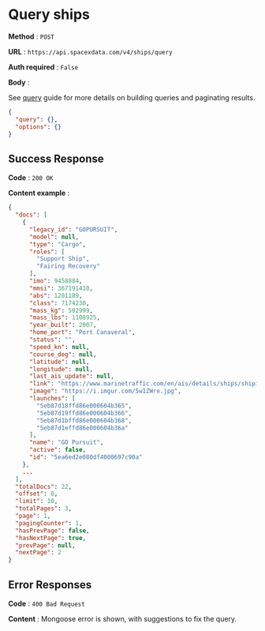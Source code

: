 # Query ships

**Method** : `POST`

**URL** : `https://api.spacexdata.com/v4/ships/query`

**Auth required** : `False`

**Body** :

See [query](../../queries.md) guide for more details on building queries and paginating results.

```json
{
  "query": {},
  "options": {}
}
```

## Success Response

**Code** : `200 OK`

**Content example** :

```json
{
  "docs": [
    {
      "legacy_id": "GOPURSUIT",
      "model": null,
      "type": "Cargo",
      "roles": [
        "Support Ship",
        "Fairing Recovery"
      ],
      "imo": 9458884,
      "mmsi": 367191410,
      "abs": 1201189,
      "class": 7174230,
      "mass_kg": 502999,
      "mass_lbs": 1108925,
      "year_built": 2007,
      "home_port": "Port Canaveral",
      "status": "",
      "speed_kn": null,
      "course_deg": null,
      "latitude": null,
      "longitude": null,
      "last_ais_update": null,
      "link": "https://www.marinetraffic.com/en/ais/details/ships/shipid:439594/mmsi:367191410/imo:9458884/vessel:GO_PURSUIT",
      "image": "https://i.imgur.com/5w1ZWre.jpg",
      "launches": [
        "5eb87d18ffd86e000604b365",
        "5eb87d19ffd86e000604b366",
        "5eb87d1bffd86e000604b368",
        "5eb87d1effd86e000604b36a"
      ],
      "name": "GO Pursuit",
      "active": false,
      "id": "5ea6ed2e080df4000697c90a"
    },
    ...
  ],
  "totalDocs": 22,
  "offset": 0,
  "limit": 10,
  "totalPages": 3,
  "page": 1,
  "pagingCounter": 1,
  "hasPrevPage": false,
  "hasNextPage": true,
  "prevPage": null,
  "nextPage": 2
}
```

## Error Responses

**Code** : `400 Bad Request`

**Content** : Mongoose error is shown, with suggestions to fix the query.

